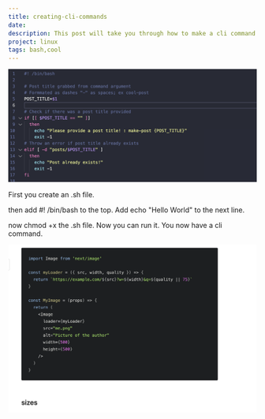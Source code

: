 ```yaml
---
title: creating-cli-commands
date:
description: This post will take you through how to make a cli command
project: linux
tags: bash,cool
---
```


![CLI Command](./cli-picture.png)

First you create an .sh file.

then add #! /bin/bash to the top. Add echo "Hello World" to the next line.

now chmod +x the .sh file. Now you can run it. You now have a cli command.

![A Random Photo](./random-pic.png)
